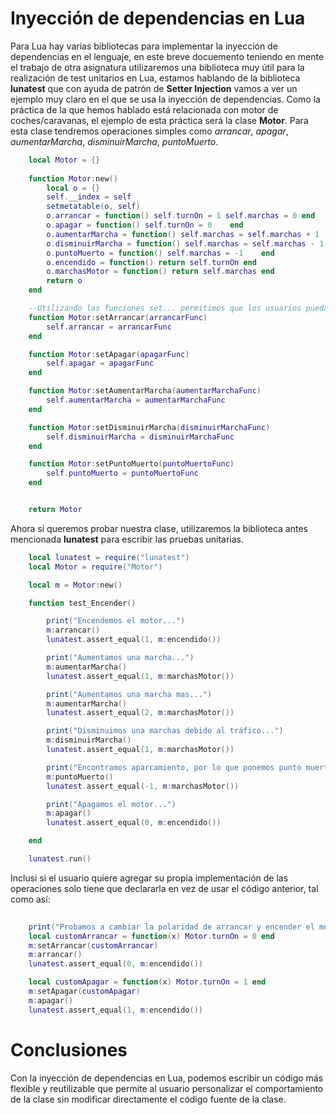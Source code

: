 # Inyección de dependencias en Lua

Para Lua hay varias bibliotecas para implementar la inyección de dependencias en el lenguaje, en este breve docuemento teniendo en mente el trabajo de otra asignatura utilizaremos una biblioteca muy útil para la realización de test unitarios en Lua, estamos hablando de la biblioteca **lunatest** que con ayuda de patrón de **Setter Injection** vamos a ver un ejemplo muy claro en el que se usa la inyección de dependencias. Como la práctica de la que hemos hablado está relacionada con motor de coches/caravanas, el ejemplo de esta práctica será la clase **Motor**. Para esta clase tendremos operaciones simples como *arrancar*, *apagar*, *aumentarMarcha*, *disminuirMarcha*, *puntoMuerto*.

```Lua
    local Motor = {}
    
    function Motor:new()
        local o = {}
        self.__index = self
        setmetatable(o, self)
        o.arrancar = function() self.turnOn = 1 self.marchas = 0 end
        o.apagar = function() self.turnOn = 0    end
        o.aumentarMarcha = function() self.marchas = self.marchas + 1  end
        o.disminuirMarcha = function() self.marchas = self.marchas - 1 end
        o.puntoMuerto = function() self.marchas = -1    end
        o.encendido = function() return self.turnOn end
        o.marchasMotor = function() return self.marchas end
        return o
    end

    --Utilizando las funciones set... permitimos que los usuarios puedan especificar sus propias implementacionespara cada operación definida en la clase
    function Motor:setArrancar(arrancarFunc)
        self.arrancar = arrancarFunc
    end

    function Motor:setApagar(apagarFunc)
        self.apagar = apagarFunc
    end

    function Motor:setAumentarMarcha(aumentarMarchaFunc)
        self.aumentarMarcha = aumentarMarchaFunc
    end

    function Motor:setDisminuirMarcha(disminuirMarchaFunc)
        self.disminuirMarcha = disminuirMarchaFunc
    end

    function Motor:setPuntoMuerto(puntoMuertoFunc)
        self.puntoMuerto = puntoMuertoFunc
    end


    return Motor
```

Ahora si queremos probar nuestra clase, utilizaremos la biblioteca antes mencionada **lunatest** para escribir las pruebas unitarias.

```Lua
    local lunatest = require("lunatest")
    local Motor = require("Motor")

    local m = Motor:new()

    function test_Encender()

        print("Encendemos el motor...")
        m:arrancar()
        lunatest.assert_equal(1, m:encendido())

        print("Aumentamos una marcha...")
        m:aumentarMarcha()
        lunatest.assert_equal(1, m:marchasMotor())

        print("Aumentamos una marcha mas...")
        m:aumentarMarcha()
        lunatest.assert_equal(2, m:marchasMotor())

        print("Disminuimos una marchas debido al tráfico...")
        m:disminuirMarcha()
        lunatest.assert_equal(1, m:marchasMotor())

        print("Encontramos aparcamiento, por lo que ponemos punto muerto...")
        m:puntoMuerto()
        lunatest.assert_equal(-1, m:marchasMotor())

        print("Apagamos el motor...")
        m:apagar()
        lunatest.assert_equal(0, m:encendido())

    end

    lunatest.run()
```

Inclusi si el usuario quiere agregar su propia implementación de las operaciones solo tiene que declararla en vez de usar el código anterior, tal como así:

```Lua
    
    print("Probamos a cambiar la polaridad de arrancar y encender el motor...")
    local customArrancar = function(x) Motor.turnOn = 0 end
    m:setArrancar(customArrancar)
    m:arrancar()
    lunatest.assert_equal(0, m:encendido())

    local customApagar = function(x) Motor.turnOn = 1 end
    m:setApagar(customApagar)
    m:apagar()
    lunatest.assert_equal(1, m:encendido())

```

# Conclusiones

Con la inyección de dependencias en Lua, podemos escribir un código más flexible y reutilizable que permite al usuario personalizar el comportamiento de la clase sin modificar directamente el código fuente de la clase.